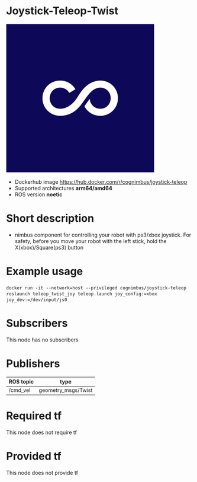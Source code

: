 # Joystick-Teleop-Twist

<img src="./joystick-teleop-twist/nimbusc.jpg" alt="joystick-teleop-twist" width="400"/>

* Dockerhub image https://hub.docker.com/r/cognimbus/joystick-teleop
* Supported architectures <b>arm64/amd64</b>
* ROS version <b>noetic
</b>

# Short description
* nimbus component for controlling your robot with ps3/xbox joystick.
For safety, before you move your robot with the left stick, hold the X(xbox)/Square(ps3) button

# Example usage
```
docker run -it --network=host --privileged cognimbus/joystick-teleop roslaunch teleop_twist_joy teleop.launch joy_config:=xbox joy_dev:=/dev/input/js0
```

# Subscribers
This node has no subscribers


# Publishers
ROS topic | type
--- | ---
/cmd_vel | geometry_msgs/Twist


# Required tf
This node does not require tf


# Provided tf
This node does not provide tf


